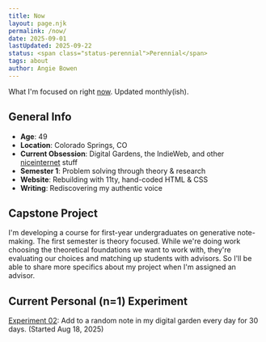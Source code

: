 ```yaml
---
title: Now
layout: page.njk
permalink: /now/
date: 2025-09-01
lastUpdated: 2025-09-22
status: <span class="status-perennial">Perennial</span>
tags: about
author: Angie Bowen
---
```


What I'm focused on right <a href="https://nownownow.com/about">now</a>. Updated monthly(ish).

## General Info

- **Age**: 49
- **Location**: Colorado Springs, CO
- **Current Obsession**: Digital Gardens, the IndieWeb, and other <a href="https://niceinter.net/">niceinternet</a> stuff
- **Semester 1**: Problem solving through theory & research
- **Website**: Rebuilding with 11ty, hand-coded HTML & CSS
- **Writing**: Rediscovering my authentic voice

## Capstone Project

I'm developing a course for first-year undergraduates on generative note-making. The first semester is theory focused. While we're doing work choosing the theoretical foundations we want to work with, they're evaluating our choices and matching up students with advisors. So I'll be able to share more specifics about my project when I'm assigned an advisor.

## Current Personal (n=1) Experiment

<a href="/posts/experiment-02">Experiment 02</a>: Add to a random note in my digital garden every day for 30 days. (Started Aug 18, 2025)